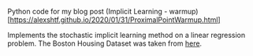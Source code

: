 Python code for my blog post (Implicit Learning - warmup)[https://alexshtf.github.io/2020/01/31/ProximalPointWarmup.html]

Implements the stochastic implicit learning method on a linear regression problem.
The Boston Housing Dataset was taken from [here](https://www.cs.toronto.edu/~delve/data/boston/bostonDetail.html).
